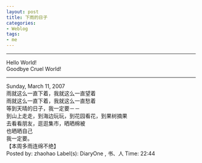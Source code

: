 ```yaml
---
layout: post
title: 下雨的日子
categories:
- Weblog
tags:
- me
---
```

**********
Hello World!    
Goodbye Cruel World!
**********
Sunday, March 11, 2007    
雨就这么一直下着，我就这么一直望着   
雨就这么一直下着，我就这么一直愁着   
等到天晴的日子，我一定要－－    
到山上走走，到海边玩玩，到花园看花，到果树摘果    
去看看朋友，逛逛集市，晒晒棉被    
也晒晒自己    
我一定要。    
【本周多雨连绵不绝】    
Posted by: zhaohao Label(s): DiaryOne , 书、人 Time: 22:44 